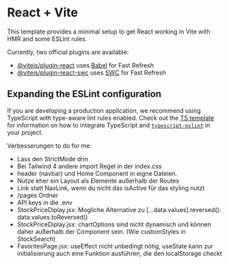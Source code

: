 # React + Vite

This template provides a minimal setup to get React working in Vite with HMR and some ESLint rules.

Currently, two official plugins are available:

- [@vitejs/plugin-react](https://github.com/vitejs/vite-plugin-react/blob/main/packages/plugin-react) uses [Babel](https://babeljs.io/) for Fast Refresh
- [@vitejs/plugin-react-swc](https://github.com/vitejs/vite-plugin-react/blob/main/packages/plugin-react-swc) uses [SWC](https://swc.rs/) for Fast Refresh

## Expanding the ESLint configuration

If you are developing a production application, we recommend using TypeScript with type-aware lint rules enabled. Check out the [TS template](https://github.com/vitejs/vite/tree/main/packages/create-vite/template-react-ts) for information on how to integrate TypeScript and [`typescript-eslint`](https://typescript-eslint.io) in your project.

Verbesserungen to do for me:

- Lass den StrictMode drin
- Bei Tailwind 4 andere import Regel in der index.css
- header (navbar) und Home Component in eigne Dateien.
- Nutze eher ein Layout als Elemente außerhalb der Routes
- Link statt NavLink, wenn du nicht das isActive für das styling nutzt
- /pages Ordner
- API keys in die .env
- StockPriceDiplay.jsx: Mogliche Alternative zu [...data.values].reversed(): data.values.toReversed()
- StockPriceDiplay.jsx: chartOptions sind nicht dynamisch und können daher außerhalb der Component sein. (Wie customStyles in StockSearch)
- FavoritesPage.jsx: useEffect nicht unbedingt nötig, useState kann zur initialisierung auch eine Funktion ausführen, die den localStorage checkt

